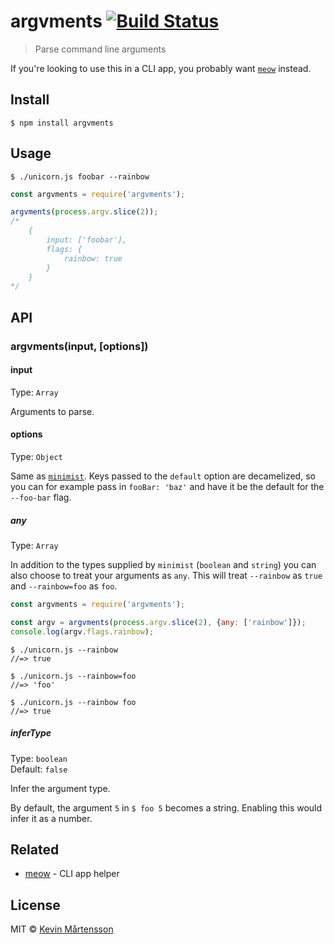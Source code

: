 # argvments [![Build Status](https://travis-ci.org/kevva/argvments.svg?branch=master)](https://travis-ci.org/kevva/argvments)

> Parse command line arguments

If you're looking to use this in a CLI app, you probably want [`meow`](https://github.com/sindresorhus/meow) instead.


## Install

```
$ npm install argvments
```


## Usage

```
$ ./unicorn.js foobar --rainbow
```

```js
const argvments = require('argvments');

argvments(process.argv.slice(2));
/*
	{
		input: ['foobar'],
		flags: {
			rainbow: true
		}
	}
*/
```


## API

### argvments(input, [options])

#### input

Type: `Array`

Arguments to parse.

#### options

Type: `Object`

Same as [`minimist`](https://github.com/substack/minimist#var-argv--parseargsargs-opts). Keys passed to the `default` option are decamelized, so you can for example pass in `fooBar: 'baz'` and have it be the default for the `--foo-bar` flag.

##### any

Type: `Array`

In addition to the types supplied by `minimist` (`boolean` and `string`) you can also choose to treat your arguments as `any`. This will treat `--rainbow` as `true` and `--rainbow=foo` as `foo`.

```js
const argvments = require('argvments');

const argv = argvments(process.argv.slice(2), {any: ['rainbow']});
console.log(argv.flags.rainbow);
```

```
$ ./unicorn.js --rainbow
//=> true

$ ./unicorn.js --rainbow=foo
//=> 'foo'

$ ./unicorn.js --rainbow foo
//=> true
```

##### inferType

Type: `boolean`<br>
Default: `false`

Infer the argument type.

By default, the argument `5` in `$ foo 5` becomes a string. Enabling this would infer it as a number.


## Related

* [meow](https://github.com/sindresorhus/meow) - CLI app helper


## License

MIT © [Kevin Mårtensson](https://github.com/kevva)
